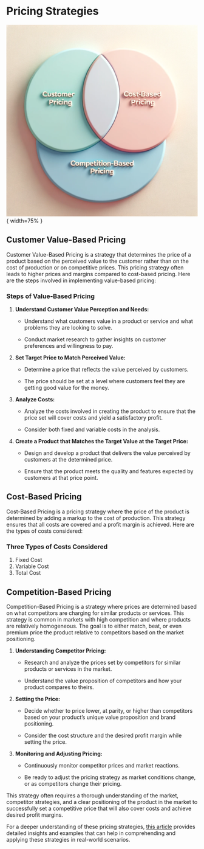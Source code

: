 # Pricing Strategies


![pricing strategty ](image-1.png){ width=75% }



## Customer Value-Based Pricing

Customer Value-Based Pricing is a strategy that determines the price of a product based on the perceived value to the customer rather than on the cost of production or on competitive prices. This pricing strategy often leads to higher prices and margins compared to cost-based pricing. Here are the steps involved in implementing value-based pricing:

### Steps of Value-Based Pricing

1. **Understand Customer Value Perception and Needs:** 
   
     * Understand what customers value in a product or service and what problems they are looking to solve.
   
     * Conduct market research to gather insights on customer preferences and willingness to pay.

2. **Set Target Price to Match Perceived Value:**
   
     * Determine a price that reflects the value perceived by customers.
   
     * The price should be set at a level where customers feel they are getting good value for the money.

3. **Analyze Costs:**
   
     * Analyze the costs involved in creating the product to ensure that the price set will cover costs and yield a satisfactory profit.
   
     * Consider both fixed and variable costs in the analysis.

4. **Create a Product that Matches the Target Value at the Target Price:**
   
    * Design and develop a product that delivers the value perceived by customers at the determined price.
   
    * Ensure that the product meets the quality and features expected by customers at that price point.

## Cost-Based Pricing

Cost-Based Pricing is a pricing strategy where the price of the product is determined by adding a markup to the cost of production. This strategy ensures that all costs are covered and a profit margin is achieved. Here are the types of costs considered:

### Three Types of Costs Considered

1. Fixed Cost
2. Variable Cost
3. Total Cost


## Competition-Based Pricing

Competition-Based Pricing is a strategy where prices are determined based on what competitors are charging for similar products or services. This strategy is common in markets with high competition and where products are relatively homogeneous. The goal is to either match, beat, or even premium price the product relative to competitors based on the market positioning.


1. **Understanding Competitor Pricing:**
   
     * Research and analyze the prices set by competitors for similar products or services in the market.
   
     * Understand the value proposition of competitors and how your product compares to theirs.


2. **Setting the Price:**
   
     * Decide whether to price lower, at parity, or higher than competitors based on your product’s unique value proposition and brand positioning.
   
     * Consider the cost structure and the desired profit margin while setting the price.


3. **Monitoring and Adjusting Pricing:**
   
     * Continuously monitor competitor prices and market reactions.
   
     * Be ready to adjust the pricing strategy as market conditions change, or as competitors change their pricing.

This strategy often requires a thorough understanding of the market, competitor strategies, and a clear positioning of the product in the market to successfully set a competitive price that will also cover costs and achieve desired profit margins.

For a deeper understanding of these pricing strategies, [this article](https://marketing-insider.eu/3-major-pricing-strategies/) provides detailed insights and examples that can help in comprehending and applying these strategies in real-world scenarios.